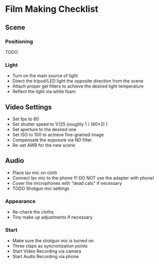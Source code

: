 # Film Making Checklist

## Scene

### Positioning

TODO

### Light

* Turn on the main source of light
* Direct the tripod/LED light the opposite direction from the scene
* Attach proper gel filters to achieve the desired light temperature
* Reflect the light via white foam

## Video Settings

* Set fps to 60
* Set shutter speed to 1/125 (roughly 1 / (60*2) )
* Set aperture to the desired one
* Set ISO to 100 to achieve fine-grained image
* Compensate the exposure via ND filter
* Re-set AWB for the new scene

## Audio

* Place lav mic on cloth
* Connect lav mic to the phone !!! DO NOT use the adapter with phone!
* Cover the microphones with "dead cats" if necessary
* TODO Shotgun mic settings

### Appearance

* Re-check the cloths
* Tiny make up adjustments if necessary

### Start

* Make sure the shotgun mic is turned on
* Three claps as syncronization points
* Start Video Recording via camera
* Start Audio Recording via phone
